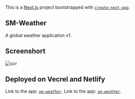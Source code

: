This is a [Next.js](https://nextjs.org/) project bootstrapped with [`create-next-app`](https://github.com/vercel/next.js/tree/canary/packages/create-next-app).

## SM-Weather

A global weather application v1.

## Screenshort

![scr](https://user-images.githubusercontent.com/60422984/203816096-bc6023e5-64e7-4193-a465-f0797ca3aebc.jpg)


## Deployed on Vecrel and Netlify
Link to the app: [`sm-weather`](https://sm-weather.vercel.app/).
Link to the app: [`sm-weather`](https://sm-weather-global.netlify.app/).
